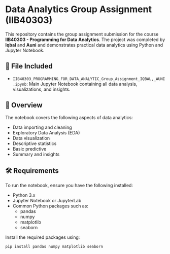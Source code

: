 # Data Analytics Group Assignment (IIB40303)

This repository contains the group assignment submission for the course **IIB40303 - Programming for Data Analytics**. The project was completed by **Iqbal** and **Auni** and demonstrates practical data analytics using Python and Jupyter Notebook.

## 📁 File Included

- `IIB40303_PROGRAMMING_FOR_DATA_ANALYTIC_Group_Assignment_IQBAL,_AUNI.ipynb`: Main Jupyter Notebook containing all data analysis, visualizations, and insights.

## 🧠 Overview

The notebook covers the following aspects of data analytics:
- Data importing and cleaning
- Exploratory Data Analysis (EDA)
- Data visualization
- Descriptive statistics
- Basic predictive
- Summary and insights

## 🛠️ Requirements

To run the notebook, ensure you have the following installed:

- Python 3.x
- Jupyter Notebook or JupyterLab
- Common Python packages such as:
  - pandas
  - numpy
  - matplotlib
  - seaborn

Install the required packages using:

```bash
pip install pandas numpy matplotlib seaborn
